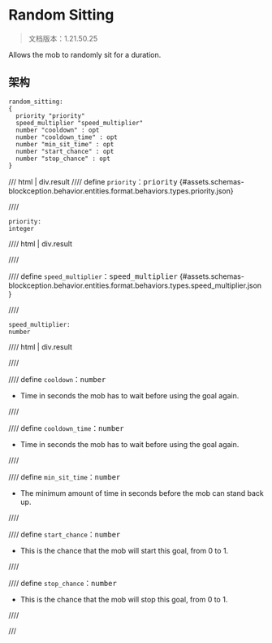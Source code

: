 # Random Sitting

> 文档版本：1.21.50.25

Allows the mob to randomly sit for a duration.

## 架构

```mcschema
random_sitting:
{
  priority "priority"
  speed_multiplier "speed_multiplier"
  number "cooldown" : opt
  number "cooldown_time" : opt
  number "min_sit_time" : opt
  number "start_chance" : opt
  number "stop_chance" : opt
}

```

/// html | div.result
//// define
`priority`：<samp>priority</samp> {#assets.schemas-blockception.behavior.entities.format.behaviors.types.priority.json}


////

```mcschema
priority:
integer

```

//// html | div.result

////



//// define
`speed_multiplier`：<samp>speed_multiplier</samp> {#assets.schemas-blockception.behavior.entities.format.behaviors.types.speed_multiplier.json}


////

```mcschema
speed_multiplier:
number

```

//// html | div.result

////



//// define
`cooldown`：<samp>number</samp>

- Time in seconds the mob has to wait before using the goal again.


////


//// define
`cooldown_time`：<samp>number</samp>

- Time in seconds the mob has to wait before using the goal again.


////


//// define
`min_sit_time`：<samp>number</samp>

- The minimum amount of time in seconds before the mob can stand back up.


////


//// define
`start_chance`：<samp>number</samp>

- This is the chance that the mob will start this goal, from 0 to 1.


////


//// define
`stop_chance`：<samp>number</samp>

- This is the chance that the mob will stop this goal, from 0 to 1.


////


///

